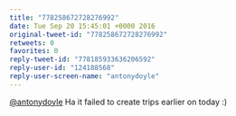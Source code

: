 ```yaml
---
title: "778258672728276992"
date: Tue Sep 20 15:45:01 +0000 2016
original-tweet-id: "778258672728276992"
retweets: 0
favorites: 0
reply-tweet-id: "778185933636206592"
reply-user-id: "124188568"
reply-user-screen-name: "antonydoyle"
---
```

<a href="https://twitter.com/antonydoyle">@antonydoyle</a> Ha it failed to create trips earlier on today :)
